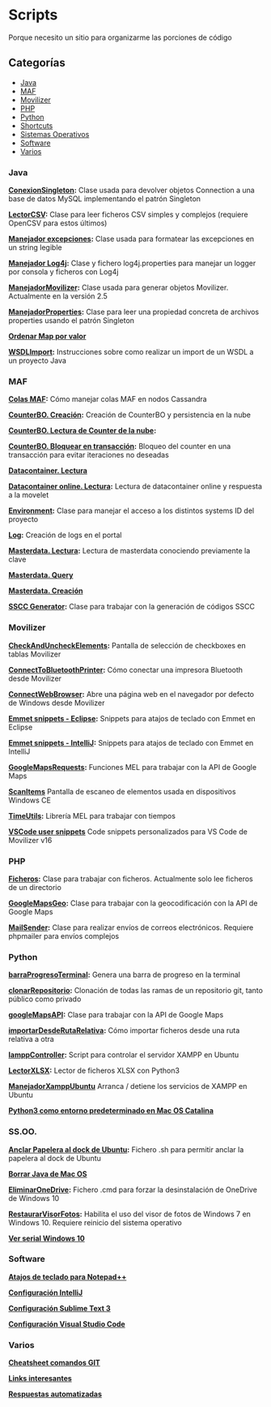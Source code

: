 # Scripts
Porque necesito un sitio para organizarme las porciones de código

## Categorías
- [Java](#java)
- [MAF](#maf)
- [Movilizer](#movilizer)
- [PHP](#php)
- [Python](#python)
- [Shortcuts](#shortcuts)
- [Sistemas Operativos](#ssoo)
- [Software](#software)
- [Varios](#varios)

### Java
__[ConexionSingleton](/scripts/java/ConexionSingleton.java):__ Clase usada para devolver objetos Connection a una base de datos MySQL implementando el patrón Singleton

__[LectorCSV](/scripts/java/LectorCSV.java):__ Clase para leer ficheros CSV simples y complejos (requiere OpenCSV para estos últimos)

__[Manejador excepciones](/scripts/java/ManejadorExcepciones.java):__ Clase usada para formatear las excepciones en un string legible

__[Manejador Log4j](/scripts/java/ManejadorLog4j):__ Clase y fichero log4j.properties para manejar un logger por consola y ficheros con Log4j

__[ManejadorMovilizer](/scripts/java/ManejadorMovilizer.java):__ Clase usada para generar objetos Movilizer. Actualmente en la versión 2.5

__[ManejadorProperties](/scripts/java/ManejadorProperties.java):__ Clase para leer una propiedad concreta de archivos properties usando el patrón Singleton

__[Ordenar Map por valor](/scripts/java/SortMapByValue.java)__

__[WSDLImport](/scripts/java/wsimport.md):__ Instrucciones sobre como realizar un import de un WSDL a un proyecto Java

### MAF
__[Colas MAF](/scripts/maf/manejadorColasMAF.groovy):__ Cómo manejar colas MAF en nodos Cassandra

__[CounterBO. Creación](/scripts/maf/creacionCounterBO.groovy):__ Creación de CounterBO y persistencia en la nube

__[CounterBO. Lectura de Counter de la nube](/scripts/maf/lecturaCounterBO.groovy):__ 

__[CounterBO. Bloquear en transacción](/scripts/maf/counterBloqueado.groovy):__ Bloqueo del counter en una transacción para evitar iteraciones no deseadas

__[Datacontainer. Lectura](/scripts/maf/lecturaDatacontainer.groovy)__ 

__[Datacontainer online. Lectura](/scripts/maf/lecturaDatacontainerOnline.groovy):__ Lectura de datacontainer online y respuesta a la movelet

__[Environment](/scripts/maf/Environment.groovy):__ Clase para manejar el acceso a los distintos systems ID del proyecto

__[Log](/scripts/maf/log.groovy):__ Creación de logs en el portal

__[Masterdata. Lectura](/scripts/maf/lecturaMasterdata.groovy):__ Lectura de masterdata conociendo previamente la clave

__[Masterdata. Query](/scripts/maf/queryMasterdata.groovy)__

__[Masterdata. Creación](/scripts/maf/creacionMasterdata.groovy)__

__[SSCC Generator](/scripts/maf/ssccGenerator.groovy):__ Clase para trabajar con la generación de códigos SSCC

### Movilizer
__[CheckAndUncheckElements](/scripts/movilizer/CheckAndUncheckElements.mxml):__ Pantalla de selección de checkboxes en tablas Movilizer

__[ConnectToBluetoothPrinter](/scripts/movilizer/ConnectToBluetoothPrinter.mxml):__ Cómo conectar una impresora Bluetooth desde Movilizer

__[ConnectWebBrowser](/scripts/movilizer/ConnectWebBrowser.mxml):__ Abre una página web en el navegador por defecto de Windows desde Movilizer

__[Emmet snippets - Eclipse](/scripts/movilizer/movilizerEmmetSnippets.xml):__ Snippets para atajos de teclado con Emmet en Eclipse

__[Emmet snippets - IntelliJ](/scripts/movilizer/movilizerEmmetSnippetsIntelliJ.xml):__ Snippets para atajos de teclado con Emmet en IntelliJ

__[GoogleMapsRequests](/scripts/movilizer/GoogleMapsRequests.mxml):__ Funciones MEL para trabajar con la API de Google Maps

__[ScanItems](/scripts/movilizer/ScanItems.mxml)__ Pantalla de escaneo de elementos usada en dispositivos Windows CE

__[TimeUtils](/scripts/movilizer/TimeUtils.mxml):__ Librería MEL para trabajar con tiempos

__[VSCode user snippets](/scripts/movilizer/movilizer.code-snippets)__ Code snippets personalizados para VS Code de Movilizer v16

### PHP
__[Ficheros](/scripts/php/Ficheros.php):__ Clase para trabajar con ficheros. Actualmente solo lee ficheros de un directorio

__[GoogleMapsGeo](/scripts/php/GoogleMapsGeo.php):__ Clase para trabajar con la geocodificación con la API de Google Maps

__[MailSender](/scripts/php/MailSender.php):__ Clase para realizar envíos de correos electrónicos. Requiere phpmailer para envíos complejos

### Python
__[barraProgresoTerminal](/scripts/python/barraProgresoTerminal.py):__ Genera una barra de progreso en la terminal

__[clonarRepositorio](/scripts/python/clonarRepositorio.py):__ Clonación de todas las ramas de un repositorio git, tanto público como privado

__[googleMapsAPI](/scripts/python/googleMapsAPI.py):__ Clase para trabajar con la API de Google Maps

__[importarDesdeRutaRelativa](/scripts/python/importFromRelativePath.py):__ Cómo importar ficheros desde una ruta relativa a otra

__[lamppController](/scripts/python/lamppController.py):__ Script para controlar el servidor XAMPP en Ubuntu

__[LectorXLSX](/scripts/python/LectorXLSX.py):__ Lector de ficheros XLSX con Python3

__[ManejadorXamppUbuntu](/scripts/python/manejadorXamppUbuntu.py)__ Arranca / detiene los servicios de XAMPP en Ubuntu

__[Python3 como entorno predeterminado en Mac OS Catalina](/scripts/python/Python3%20as%20default.md)__


### SS.OO.
__[Anclar Papelera al dock de Ubuntu](/scripts/sistemasOperativos/PapeleraDockUbuntu.sh):__ Fichero .sh para permitir anclar la papelera al dock de Ubuntu

__[Borrar Java de Mac OS](/scripts/sistemasOperativos/removeJavaFromMacOS.md)__

__[EliminarOneDrive](/scripts/sistemasOperativos/eliminarOneDrive.cmd):__ Fichero .cmd para forzar la desinstalación de OneDrive de Windows 10

__[RestaurarVisorFotos](/scripts/sistemasOperativos/restaurarVisorFotos.reg):__ Habilita el uso del visor de fotos de Windows 7 en Windows 10. Requiere reinicio del sistema operativo

__[Ver serial Windows 10](/scripts/sistemasOperativos/verSerial.md)__

### Software
__[Atajos de teclado para Notepad++](/scripts/software/atajosNotepad++.md)__

__[Configuración IntelliJ](/scripts/software/ConfigIntelliJ.md)__

__[Configuración Sublime Text 3](/scripts/software/ConfigSublimeText.md)__

__[Configuración Visual Studio Code](/scripts/software/ConfigVSCode.md)__

### Varios
__[Cheatsheet comandos GIT](/scripts/varios/cheatsheetGit.md)__

__[Links interesantes](/scripts/varios/LinksInteresantes.md)__

__[Respuestas automatizadas](/scripts/varios/RespuestasAutomatizadas.md)__
